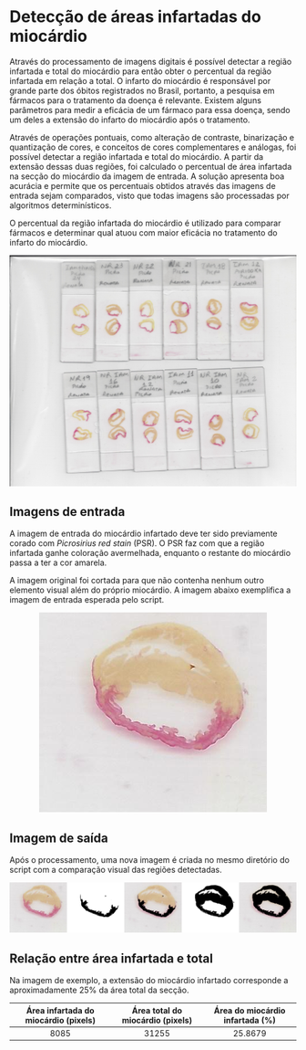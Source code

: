 # Detecção de áreas infartadas do miocárdio

Através do processamento de imagens digitais é possível detectar a região infartada e total do miocárdio para então obter o percentual da região infartada em relação a total. O infarto do miocárdio é responsável por grande parte dos óbitos registrados no Brasil, portanto, a pesquisa em fármacos para o tratamento da doença é relevante. Existem alguns parâmetros para medir a eficácia de um fármaco para essa doença, sendo um deles a extensão do infarto do miocárdio após o tratamento. 

Através de operações pontuais, como alteração de contraste, binarização e quantização de cores, e conceitos de cores complementares e análogas, foi possível detectar a região infartada e total do miocárdio. A partir da extensão dessas duas regiões, foi calculado o percentual de área infartada na secção do miocárdio da imagem de entrada. A solução apresenta boa acurácia e permite que os percentuais obtidos através das imagens de entrada sejam comparados, visto que todas imagens são processadas por algoritmos determinísticos. 

O percentual da região infartada do miocárdio é utilizado para comparar fármacos e determinar qual atuou com maior eficácia no tratamento do infarto do miocárdio.

<p align="center">
  <img src="https://github.com/edineipiovesan/DIP-Myocardial_infarction/blob/master/Images/Original.jpg"/>
</p>

## Imagens de entrada

A imagem de entrada do miocárdio infartado deve ter sido previamente corado com *Picrosirius red stain* (PSR). O PSR faz com que a região infartada ganhe coloração avermelhada, enquanto o restante do miocárdio passa a ter a cor amarela.

A imagem original foi cortada para que não contenha nenhum outro elemento visual além do próprio miocárdio. A imagem abaixo exemplifica a imagem de entrada esperada pelo script.

<p align="center">
  <img src="https://github.com/edineipiovesan/DIP-Myocardial_infarction/blob/master/Images/Input%20images/IMGa22.png"/>
</p>

## Imagem de saída

Após o processamento, uma nova imagem é criada no mesmo diretório do script com a comparação visual das regiões detectadas.

<p align="center">
  <img src="https://github.com/edineipiovesan/DIP-Myocardial_infarction/blob/master/Images/Output%20images/m_compare_IMGa22.png"/>
</p>

## Relação entre área infartada e total

Na imagem de exemplo, a extensão do miocárdio infartado corresponde a aproximadamente 25% da área total da secção.

| Área infartada do miocárdio (pixels) | Área total do miocárdio (pixels) | Área do miocárdio infartada (%) |
|:-:|:-:|:-:|
| 8085 | 31255 | 25.8679 |
